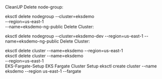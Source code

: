 CleanUP
Delete node-group:

eksctl delete nodegroup --cluster=eksdemo \
                   --region=us-east-1 \
	          			   --name=eksdemo-ng-public
Delete Cluster:

eksctl delete nodegroup --cluster=eksdemo-dev --region=us-east-1 --name=eksdemo-ng-public Delete Cluster:

eksctl delete cluster --name=eksdemo                       --region=us-east-1	
eksctl delete cluster --name=eksdemo \
                  --region=us-east-1	
EKS-Fargate-Setup
EKS Fargate Cluster Setup
eksctl create cluster --name eksdemo --region us-east-1 --fargate
